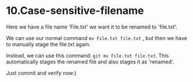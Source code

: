 # **10.Case-sensitive-filename**

Here we have a file name 'File.txt' we want it to be renamed to 'file.txt'.

We can use our normal command `mv File.txt file.txt` , but then we have to manually stage the file.txt again.

Instead, we can use this command: `git mv File.txt file.txt`. This automatically stages the renamed file and also stages it as 'renamed'.

Just commit and verify now:)
